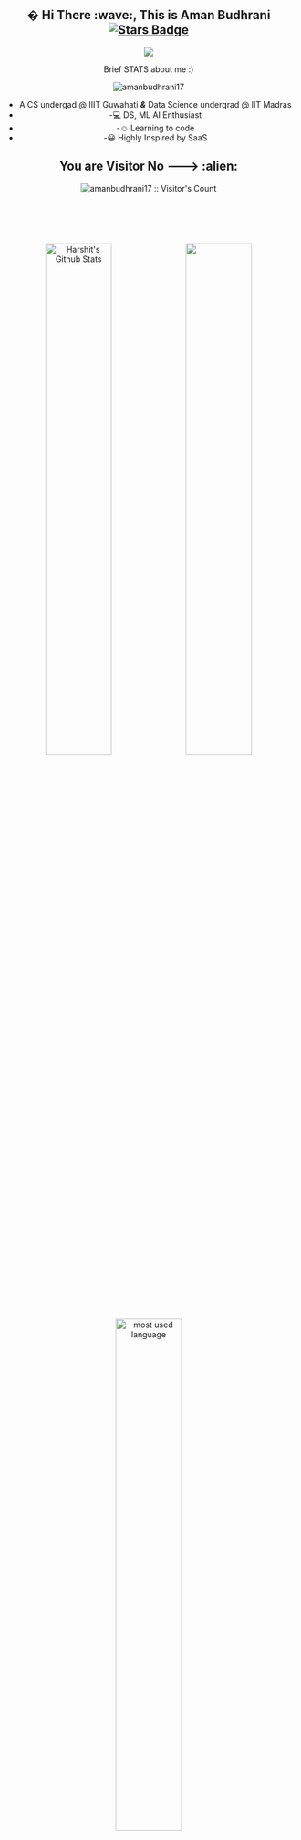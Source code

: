 <div align="center">
<h2> �  Hi There :wave:, This is Aman Budhrani   <a href="https://github.com/amanbudhrani17/awesome-github-profile-readme/stargazers"><img src="https://img.shields.io/github/stars/amanbudhrani17" alt="Stars Badge"/></a>
 </h2>

<!--
**amanbudhrani17/amanbudhrani17** is a ✨ _special_ ✨ repository because its `README.md` (this file) appears on your GitHub profile.


-->
![](https://komarev.com/ghpvc/?username=amanbudhrani17)


Brief STATS about me :)

<p align="center">
	<img src=https://github-readme-stats.vercel.app/api?username=amanbudhrani17&show_icons=true alt=amanbudhrani17 
  />
  
</p>
</div>

<div align="center">

-  A CS undergad @ IIIT Guwahati    ___&___      Data Science undergrad @ IIT Madras <br>
- -:computer: DS, ML  AI Enthusiast <br>
- -:relaxed: Learning to code <br>
- -:grinning: Highly Inspired by SaaS <br>
</div>
<h3>
<h2 align="center">You are Visitor No --->  :alien:</h2>
<p align="center"><img src="https://profile-counter.glitch.me/{amanbudhrani17}/count.svg" alt="amanbudhrani17 :: Visitor's Count" /></p>
</h3>
<br>


<h3></h3>
<h3></h3
<h3></h3>
<br>

<div align="center">
<div align="center">
  <br>
  
  <img width="48%" src="https://github-readme-stats.vercel.app/api?username=amanbudhrani17&theme=dracula&show_icons=true" alt="Harshit's Github Stats"/>
  <img width="48%" src="https://github-readme-streak-stats.herokuapp.com/?user=amanbudhrani17&theme=dracula&show_icons=true" /><br>
  <p align="#center"><img width="48%" src="https://github-readme-stats.vercel.app/api/top-langs/?username=amanbudhrani17&layout=compact&hide=html&theme=dracula&show_icons=true" alt="most used language" /></p>
</div>
</br>

[![My github activity graph ------>>> ](https://activity-graph.herokuapp.com/graph?username=amanbudhrani17&theme=dracula)](https://github.com/bindaldhara/github-readme-activity-graph)
<br>
<h1 align="center">Get connected with me ;):point_down:</h1>
   <p align="center">
<a href="https://github.com/amanbudhrani17" target="_blank">
<img src=https://img.shields.io/badge/github-%2324292e.svg?&style=for-the-badge&logo=github&logoColor=white alt=github style="margin-bottom: 5px;" /></a>
<a href="https://www.linkedin.com/in/harshit-singh-5026bb1b8/">
<img alt = "LinkedIn"src="https://img.shields.io/badge/LinkedIn-%230077B5.svg?&style=flat-square&logo=linkedin&logoColor=white" /></a>
<a href="mailto:harshitsingh14@gmail.com" target="_blank">
<img alt="Gmail" src="https://img.shields.io/badge/Gmail-D14836?style=for-the-badge&logo=gmail&logoColor=white" /></a>
</p>

</div>


